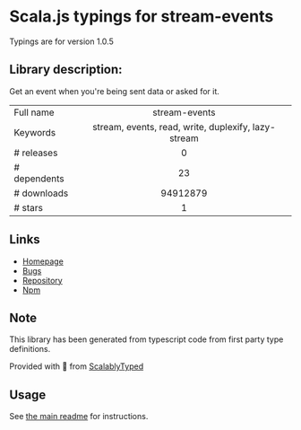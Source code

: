 
# Scala.js typings for stream-events

Typings are for version 1.0.5

## Library description:
Get an event when you're being sent data or asked for it.

|                    |                 |
| ------------------ | :-------------: |
| Full name          | stream-events |
| Keywords           | stream, events, read, write, duplexify, lazy-stream |
| # releases         | 0 |
| # dependents       | 23 |
| # downloads        | 94912879 |
| # stars            | 1 |

## Links
- [Homepage](https://github.com/stephenplusplus/stream-events)
- [Bugs](https://github.com/stephenplusplus/stream-events/issues)
- [Repository](https://github.com/stephenplusplus/stream-events)
- [Npm](https://www.npmjs.com/package/stream-events)
    


## Note
This library has been generated from typescript code from first party type definitions.

Provided with :purple_heart: from [ScalablyTyped](https://github.com/oyvindberg/ScalablyTyped)

## Usage
See [the main readme](../../readme.md) for instructions.


